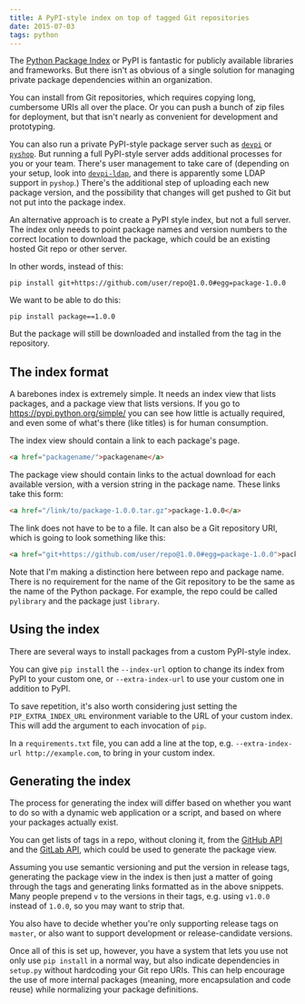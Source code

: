 ```yaml
---
title: A PyPI-style index on top of tagged Git repositories
date: 2015-07-03
tags: python
---
```


The [Python Package Index](https://pypi.python.org/) or PyPI is fantastic for publicly available libraries and frameworks. But there isn't as obvious of a single solution for managing private package dependencies within an organization.

You can install from Git repositories, which requires copying long, cumbersome URIs all over the place. Or you can push a bunch of zip files for deployment, but that isn't nearly as convenient for development and prototyping.

You can also run a private PyPI-style package server such as [`devpi`](http://doc.devpi.net/latest/) or [`pyshop`](https://pypi.python.org/pypi/pyshop). But running a full PyPI-style server adds additional processes for you or your team. There's user management to take care of (depending on your setup, look into [`devpi-ldap`](https://github.com/devpi/devpi-ldap), and there is apparently some LDAP support in `pyshop`.) There's the additional step of uploading each new package version, and the possibility that changes will get pushed to Git but not put into the package index.

An alternative approach is to create a PyPI style index, but not a full server. The index only needs to point package names and version numbers to the correct location to download the package, which could be an existing hosted Git repo or other server.

In other words, instead of this:

```
pip install git+https://github.com/user/repo@1.0.0#egg=package-1.0.0
```

We want to be able to do this:

```
pip install package==1.0.0
```

But the package will still be downloaded and installed from the tag in the repository.

## The index format

A barebones index is extremely simple. It needs an index view that lists packages, and a package view that lists versions. If you go to https://pypi.python.org/simple/ you can see how little is actually required, and even some of what's there (like titles) is for human consumption.

The index view should contain a link to each package's page.

```html
<a href="packagename/">packagename</a>
```

The package view should contain links to the actual download for each available version, with a version string in the package name. These links take this form:

```html
<a href="/link/to/package-1.0.0.tar.gz">package-1.0.0</a>
```

The link does not have to be to a file. It can also be a Git repository URI, which is going to look something like this:

```html
<a href="git+https://github.com/user/repo@1.0.0#egg=package-1.0.0">package-1.0.0</a>
```

Note that I'm making a distinction here between repo and package name. There is no requirement for the name of the Git repository to be the same as the name of the Python package. For example, the repo could be called `pylibrary` and the package just `library`.

## Using the index

There are several ways to install packages from a custom PyPI-style index.

You can give `pip install` the `--index-url` option to change its index from PyPI to your custom one, or `--extra-index-url` to use your custom one in addition to PyPI.

To save repetition, it's also worth considering just setting the `PIP_EXTRA_INDEX_URL` environment variable to the URL of your custom index. This will add the argument to each invocation of `pip`.

In a `requirements.txt` file, you can add a line at the top, e.g. `--extra-index-url http://example.com`, to bring in your custom index.

## Generating the index

The process for generating the index will differ based on whether you want to do so with a dynamic web application or a script, and based on where your packages actually exist.

You can get lists of tags in a repo, without cloning it, from the [GitHub API](https://developer.github.com/v3/git/tags/) and the [GitLab API](http://doc.gitlab.com/ce/api/repositories.html#list-project-repository-tags), which could be used to generate the package view.

Assuming you use semantic versioning and put the version in release tags, generating the package view in the index is then just a matter of going through the tags and generating links formatted as in the above snippets. Many people prepend `v` to the versions in their tags, e.g. using `v1.0.0` instead of `1.0.0`, so you may want to strip that.

You also have to decide whether you're only supporting release tags on `master`, or also want to support development or release-candidate versions.

Once all of this is set up, however, you have a system that lets you use not only use `pip install` in a normal way, but also indicate dependencies in `setup.py` without hardcoding your Git repo URIs. This can help encourage the use of more internal packages (meaning, more encapsulation and code reuse) while normalizing your package definitions.
